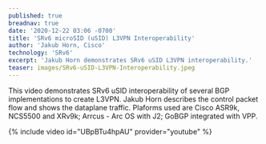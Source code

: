```yaml
---
published: true
breadnav: true
date: '2020-12-22 03:06 -0700'
title: 'SRv6 microSID (uSID) L3VPN Interoperability'
author: 'Jakub Horn, Cisco'
technology: 'SRv6'
excerpt: 'Jakub Horn demonstrates SRv6 uSID L3VPN interoperability.'
teaser: images/SRv6-uSID-L3VPN-Interoperability.jpeg
---    
```

This video demonstrates SRv6 uSID interoperability of several BGP implementations to create L3VPN. Jakub Horn describes the control packet flow and shows the dataplane traffic. Plaforms used are Cisco ASR9k, NCS5500 and XRv9k; Arrcus - Arc OS with J2; GoBGP integrated with VPP.

{% include video id="UBpBTu4hpAU" provider="youtube" %}

